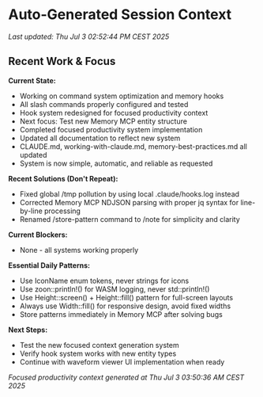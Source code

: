 # Auto-Generated Session Context

*Last updated: Thu Jul  3 02:52:44 PM CEST 2025*

## Recent Work & Focus

**Current State:**
- Working on command system optimization and memory hooks
- All slash commands properly configured and tested
- Hook system redesigned for focused productivity context
- Next focus: Test new Memory MCP entity structure
- Completed focused productivity system implementation
- Updated all documentation to reflect new system
- CLAUDE.md, working-with-claude.md, memory-best-practices.md all updated
- System is now simple, automatic, and reliable as requested

**Recent Solutions (Don't Repeat):**
- Fixed global /tmp pollution by using local .claude/hooks.log instead
- Corrected Memory MCP NDJSON parsing with proper jq syntax for line-by-line processing
- Renamed /store-pattern command to /note for simplicity and clarity

**Current Blockers:**
- None - all systems working properly

**Essential Daily Patterns:**
- Use IconName enum tokens, never strings for icons
- Use zoon::println!() for WASM logging, never std::println!()
- Use Height::screen() + Height::fill() pattern for full-screen layouts
- Always use Width::fill() for responsive design, avoid fixed widths
- Store patterns immediately in Memory MCP after solving bugs

**Next Steps:**
- Test the new focused context generation system
- Verify hook system works with new entity types
- Continue with waveform viewer UI implementation when ready

*Focused productivity context generated at Thu Jul  3 03:50:36 AM CEST 2025*
